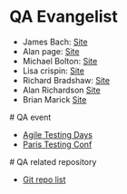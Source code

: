 # QA Evangelist

- James Bach: [Site](https://www.satisfice.com/blog)
- Alan page: [Site](https://angryweasel.com/blog/)
- Michael Bolton: [Site](https://www.developsense.com/courses.html)
- Lisa crispin: [Site](https://lisacrispin.com/)
- Richard Bradshaw: [Site](https://thefriendlytester.co.uk/)
- Alan Richardson  [Site](https://www.eviltester.com/)
- Brian Marick [Site](http://www.exampler.com/about/)


# QA event
- [Agile Testing Days](https://agiletestingdays.com/)
- [Paris Testing Conf](https://paristestconf.com/)

# QA related repository
- [Git repo list ](https://github.com/stars/kpl1/lists/qualityassurance)

